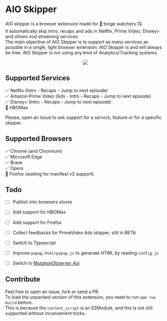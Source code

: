 # AIO Skipper

AIO skipper is a browser extension made for :movie_camera: binge watchers :tv:.  
It automatically skip intro, recaps and ads in Netflix, Prime Video, Disney+ and others vod streaming services.  
The main objective of AIO Skipper is to support as many services as possible in a single, light browser extension.
AIO Skipper is and will always be free. AIO Skipper is not using any kind of Analytics/Tracking systems.  

<p align="center">
  <img src="https://github.com/radar155/streamingskipper/raw/master/screenshot/1.png" />
</p>


## Supported Services
:white_check_mark: Netflix (Intro - Recaps - Jump to next episode)  
:white_check_mark: Amazon Prime Video (Ads - Intro - Recaps - Jump to next episode)  
:white_check_mark: Disney+ (Intro - Recaps - Jump to next episode)  
:black_square_button: HBOMax  

Please, open an Issue to ask support for a service, feature or for a specific skipper.

## Supported Browsers

:white_check_mark: Chrome (and Chromium)  
:white_check_mark: Microsoft Edge  
:white_check_mark: Brave  
:white_check_mark: Opera  
:black_square_button: Firefox (waiting for manifest v3 support)  


## Todo
 - [ ] Publish into browsers stores
 - [ ] Add support for HBOMax
 - [ ] Add support for Firefox
 - [ ] Collect feedbacks for PrimeVideo Ads skipper, still in BETA
 - [ ] Switch to Typescript
 - [ ] Improve `popup.html/popup.js` to generate HTML by reading `config.js`
 - [ ] Switch to [MutationObserver Api](https://developer.mozilla.org/en-US/docs/Web/API/MutationObserver)


## Contribute
Feel free to open an issue, fork or send a PR.  
To load the unpacked version of this extension, you need to run `npm run build` before.  
This is because the `content_script` is an ESModule, and this is not still supported without inconvenient tricks.